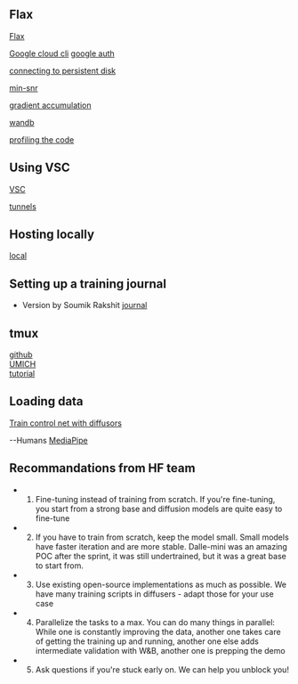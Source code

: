 ## Flax

[Flax](https://flax.readthedocs.io/en/latest/getting_started.html)

[Google cloud cli](https://cloud.google.com/sdk/docs/install)
[google auth](https://cloud.google.com/sdk/auth_success)

[connecting to persistent disk](https://cloud.google.com/tpu/docs/setup-persistent-disk#mount-pd)

[min-snr](https://arxiv.org/abs/2303.09556)

[gradient accumulation](https://github.com/lllyasviel/ControlNet/blob/main/docs/train.md#more-consideration-sudden-converge-phenomenon-and-gradient-accumulation)

[wandb](https://docs.wandb.ai/quickstart)

[profiling the code](https://jax.readthedocs.io/en/latest/profiling.html)

## Using VSC
[VSC](https://medium.com/@ivanzhd/vscode-sftp-connection-to-compute-engine-on-google-cloud-platform-gcloud-9312797d56eb)

[tunnels](https://code.visualstudio.com/docs/remote/tunnels)

## Hosting locally

[local](https://jax.readthedocs.io/en/latest/jax-101/06-parallelism.html#aside-hosts-and-devices-in-jax)

## Setting up a training journal

- Version by Soumik Rakshit
[journal](http://wandb.me/jax-controlnet)

## tmux

[github](https://github.com/tmux/tmux/wiki)  
[UMICH](https://teamdynamix.umich.edu/TDClient/47/LSAPortal/KB/ArticleDet?ID=1688)   
[tutorial](https://www.hostinger.com/tutorials/tmux-beginners-guide-and-cheat-sheet/)


## Loading data
[](https://huggingface.co/docs/datasets/loading#local-and-remote-files)

[Train control net with diffusors](https://huggingface.co/blog/train-your-controlnet)

--Humans
[MediaPipe](https://developers.google.com/mediapipe/solutions/vision/pose_landmarker)

## Recommandations from HF team

- 1. Fine-tuning instead of training from scratch. If you're fine-tuning, you start from a strong base and diffusion models are quite easy to fine-tune
- 2. If you have to train from scratch, keep the model small. Small models have faster iteration and are more stable. Dalle-mini was an amazing POC after the sprint, it was still undertrained, but it was a great base to start from.
- 3. Use existing open-source implementations as much as possible. We have many training scripts in diffusers - adapt those for your use case
- 4. Parallelize the tasks to a max. You can do many things in parallel: While one is constantly improving the data, another one takes care of getting the training up and running, another one else adds intermediate validation with W&B, another one is prepping the demo
- 5. Ask questions if you're stuck early on. We can help you unblock you! 

